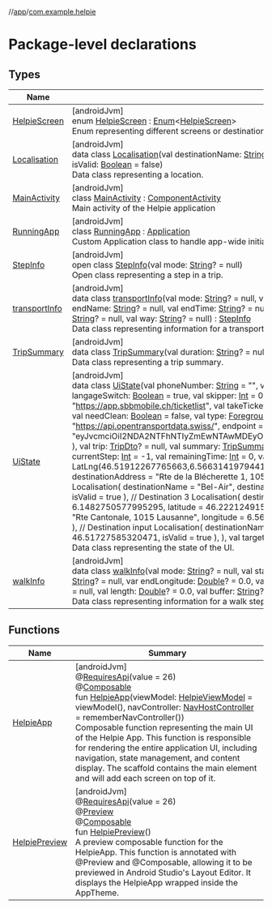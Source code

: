 //[app](../../index.md)/[com.example.helpie](index.md)

# Package-level declarations

## Types

| Name | Summary |
|---|---|
| [HelpieScreen](-helpie-screen/index.md) | [androidJvm]<br>enum [HelpieScreen](-helpie-screen/index.md) : [Enum](https://kotlinlang.org/api/latest/jvm/stdlib/kotlin/-enum/index.html)&lt;[HelpieScreen](-helpie-screen/index.md)&gt; <br>Enum representing different screens or destinations within the Helpie App. Each enum value corresponds to a specific screen or destination. |
| [Localisation](-localisation/index.md) | [androidJvm]<br>data class [Localisation](-localisation/index.md)(val destinationName: [String](https://kotlinlang.org/api/latest/jvm/stdlib/kotlin/-string/index.html)? = null, val destinationAddress: [String](https://kotlinlang.org/api/latest/jvm/stdlib/kotlin/-string/index.html)? = null, val longitude: [Double](https://kotlinlang.org/api/latest/jvm/stdlib/kotlin/-double/index.html)? = null, val latitude: [Double](https://kotlinlang.org/api/latest/jvm/stdlib/kotlin/-double/index.html)? = null, val isValid: [Boolean](https://kotlinlang.org/api/latest/jvm/stdlib/kotlin/-boolean/index.html) = false)<br>Data class representing a location. |
| [MainActivity](-main-activity/index.md) | [androidJvm]<br>class [MainActivity](-main-activity/index.md) : [ComponentActivity](https://developer.android.com/reference/kotlin/androidx/activity/ComponentActivity.html)<br>Main activity of the Helpie application |
| [RunningApp](-running-app/index.md) | [androidJvm]<br>class [RunningApp](-running-app/index.md) : [Application](https://developer.android.com/reference/kotlin/android/app/Application.html)<br>Custom Application class to handle app-wide initializations. Handle foreground services. |
| [StepInfo](-step-info/index.md) | [androidJvm]<br>open class [StepInfo](-step-info/index.md)(val mode: [String](https://kotlinlang.org/api/latest/jvm/stdlib/kotlin/-string/index.html)? = null)<br>Open class representing a step in a trip. |
| [transportInfo](transport-info/index.md) | [androidJvm]<br>data class [transportInfo](transport-info/index.md)(val mode: [String](https://kotlinlang.org/api/latest/jvm/stdlib/kotlin/-string/index.html)? = null, val startName: [String](https://kotlinlang.org/api/latest/jvm/stdlib/kotlin/-string/index.html)? = null, val startTime: [String](https://kotlinlang.org/api/latest/jvm/stdlib/kotlin/-string/index.html)? = null, val startTimeEstimated: [String](https://kotlinlang.org/api/latest/jvm/stdlib/kotlin/-string/index.html)? = null, val endName: [String](https://kotlinlang.org/api/latest/jvm/stdlib/kotlin/-string/index.html)? = null, val endTime: [String](https://kotlinlang.org/api/latest/jvm/stdlib/kotlin/-string/index.html)? = null, val endTimeEstimated: [String](https://kotlinlang.org/api/latest/jvm/stdlib/kotlin/-string/index.html)? = null, val line: [String](https://kotlinlang.org/api/latest/jvm/stdlib/kotlin/-string/index.html)? = null, val startQuay: [String](https://kotlinlang.org/api/latest/jvm/stdlib/kotlin/-string/index.html)? = null, val endQuay: [String](https://kotlinlang.org/api/latest/jvm/stdlib/kotlin/-string/index.html)? = null, val way: [String](https://kotlinlang.org/api/latest/jvm/stdlib/kotlin/-string/index.html)? = null) : [StepInfo](-step-info/index.md)<br>Data class representing information for a transport step. Subclass of Stepinfo. |
| [TripSummary](-trip-summary/index.md) | [androidJvm]<br>data class [TripSummary](-trip-summary/index.md)(val duration: [String](https://kotlinlang.org/api/latest/jvm/stdlib/kotlin/-string/index.html)? = null, val startTime: [String](https://kotlinlang.org/api/latest/jvm/stdlib/kotlin/-string/index.html) = &quot;&quot;, val endTime: [String](https://kotlinlang.org/api/latest/jvm/stdlib/kotlin/-string/index.html) = &quot;&quot;, val npSteps: [Int](https://kotlinlang.org/api/latest/jvm/stdlib/kotlin/-int/index.html) = 0)<br>Data class representing a trip summary. |
| [UiState](-ui-state/index.md) | [androidJvm]<br>data class [UiState](-ui-state/index.md)(val phoneNumber: [String](https://kotlinlang.org/api/latest/jvm/stdlib/kotlin/-string/index.html) = &quot;&quot;, val outlineNumber: [String](https://kotlinlang.org/api/latest/jvm/stdlib/kotlin/-string/index.html) = &quot;0800 007 102&quot;, val usePhone: [Boolean](https://kotlinlang.org/api/latest/jvm/stdlib/kotlin/-boolean/index.html) = false, val langage: [String](https://kotlinlang.org/api/latest/jvm/stdlib/kotlin/-string/index.html) = &quot;fr&quot;, val langageSwitch: [Boolean](https://kotlinlang.org/api/latest/jvm/stdlib/kotlin/-boolean/index.html) = true, val skipper: [Int](https://kotlinlang.org/api/latest/jvm/stdlib/kotlin/-int/index.html) = 0, val debugging: [Boolean](https://kotlinlang.org/api/latest/jvm/stdlib/kotlin/-boolean/index.html) = false, val ticket: [Boolean](https://kotlinlang.org/api/latest/jvm/stdlib/kotlin/-boolean/index.html) = false, val urlTicket: [String](https://kotlinlang.org/api/latest/jvm/stdlib/kotlin/-string/index.html) = &quot;https://app.sbbmobile.ch/ticketlist&quot;, val takeTicket: [String](https://kotlinlang.org/api/latest/jvm/stdlib/kotlin/-string/index.html) = &quot;https://app.sbbmobile.ch/easyride&quot;, val easyRide: [Boolean](https://kotlinlang.org/api/latest/jvm/stdlib/kotlin/-boolean/index.html) = false, val isFinish: [Boolean](https://kotlinlang.org/api/latest/jvm/stdlib/kotlin/-boolean/index.html) = false, val needClean: [Boolean](https://kotlinlang.org/api/latest/jvm/stdlib/kotlin/-boolean/index.html) = false, val type: [ForegroundService.Actions](../com.example.helpie.foregroundServices/-foreground-service/-actions/index.md) = ForegroundService.Actions.None, val planner: [OjpSdk](../com.example.helpie.tripPlanificator/-ojp-sdk/index.md) = OjpSdk(         baseUrl = &quot;https://api.opentransportdata.swiss/&quot;,         endpoint = &quot;https://api.opentransportdata.swiss/ojp2020&quot;,         requesterReference = &quot;Helpie&quot;,         token = &quot;eyJvcmciOiI2NDA2NTFhNTIyZmEwNTAwMDEyOWJiZTEiLCJpZCI6IjAyZmIwZmM2OWQxMDRkNjY4NWNiZjQ0NWI1MjQyZjgxIiwiaCI6Im11cm11cjEyOCJ9&quot;     ), val trip: [TripDto](../com.example.helpie.tripPlanificator.data.dto.response/-trip-dto/index.md)? = null, val summary: [TripSummary](-trip-summary/index.md)? = null, val tripIsGoing: [Boolean](https://kotlinlang.org/api/latest/jvm/stdlib/kotlin/-boolean/index.html) = false, val steps: [List](https://kotlinlang.org/api/latest/jvm/stdlib/kotlin.collections/-list/index.html)&lt;[StepInfo](-step-info/index.md)&gt; = listOf(), val wait: [Boolean](https://kotlinlang.org/api/latest/jvm/stdlib/kotlin/-boolean/index.html) = false, val currentStep: [Int](https://kotlinlang.org/api/latest/jvm/stdlib/kotlin/-int/index.html) = -1, val remainingTime: [Int](https://kotlinlang.org/api/latest/jvm/stdlib/kotlin/-int/index.html) = 0, val timeNeeded: [String](https://kotlinlang.org/api/latest/jvm/stdlib/kotlin/-string/index.html) = &quot;start&quot;, val showDialog: [Boolean](https://kotlinlang.org/api/latest/jvm/stdlib/kotlin/-boolean/index.html) = false, val currentLocation: LatLng = LatLng(46.51912267765663,6.566314197944148), val registeredLocation: [List](https://kotlinlang.org/api/latest/jvm/stdlib/kotlin.collections/-list/index.html)&lt;[Localisation](-localisation/index.md)&gt; = listOf(         Localisation(             destinationName = &quot;Maison&quot;,             destinationAddress = &quot;Rte de la Blécherette 1, 1052 Le Mont-sur-Lausanne&quot;,             longitude =6.635555,             latitude = 46.558945,             isValid = true         ),         // Destination 2         Localisation(             destinationName = &quot;Bel-Air&quot;,             destinationAddress = &quot;Bel-Air, Lausanne&quot;,             longitude = 6.629292449529679,             latitude = 46.52220677770554,             isValid = true         ),         // Destination 3         Localisation(             destinationName = &quot;Biotech&quot;,             destinationAddress = &quot;Chem. des Mines 9, 1202 Genève&quot;,             longitude = 6.1482750577995295,             latitude = 46.22212491537171,             isValid = true         ),         // Destination 4         Localisation(             destinationName = &quot;EPFL&quot;,             destinationAddress = &quot;Rte Cantonale, 1015 Lausanne&quot;,             longitude =  6.566047222595748,             latitude = 46.52219353016205,             isValid = true<br>        ),         // Destination input         Localisation(             destinationName = &quot;Ta destination&quot;,             destinationAddress = &quot;Address&quot;,             longitude = 6.564690632302699,             latitude = 46.51727585320471,             isValid = true         ),     ), val targetLocation: [Localisation](-localisation/index.md) = Localisation(isValid = true))<br>Data class representing the state of the UI. |
| [walkInfo](walk-info/index.md) | [androidJvm]<br>data class [walkInfo](walk-info/index.md)(val mode: [String](https://kotlinlang.org/api/latest/jvm/stdlib/kotlin/-string/index.html)? = null, val startName: [String](https://kotlinlang.org/api/latest/jvm/stdlib/kotlin/-string/index.html)? = null, val startLongitude: [Double](https://kotlinlang.org/api/latest/jvm/stdlib/kotlin/-double/index.html)? = 0.0, val startLatitude: [Double](https://kotlinlang.org/api/latest/jvm/stdlib/kotlin/-double/index.html)? = 0.0, val endName: [String](https://kotlinlang.org/api/latest/jvm/stdlib/kotlin/-string/index.html)? = null, var endLongitude: [Double](https://kotlinlang.org/api/latest/jvm/stdlib/kotlin/-double/index.html)? = 0.0, var endLatitude: [Double](https://kotlinlang.org/api/latest/jvm/stdlib/kotlin/-double/index.html)? = 0.0, val startTime: [String](https://kotlinlang.org/api/latest/jvm/stdlib/kotlin/-string/index.html)? = null, val endTime: [String](https://kotlinlang.org/api/latest/jvm/stdlib/kotlin/-string/index.html)? = null, val duration: [String](https://kotlinlang.org/api/latest/jvm/stdlib/kotlin/-string/index.html)? = null, val length: [Double](https://kotlinlang.org/api/latest/jvm/stdlib/kotlin/-double/index.html)? = 0.0, val buffer: [String](https://kotlinlang.org/api/latest/jvm/stdlib/kotlin/-string/index.html)? = null) : [StepInfo](-step-info/index.md)<br>Data class representing information for a walk step. Subclass of Stepinfo. |

## Functions

| Name | Summary |
|---|---|
| [HelpieApp](-helpie-app.md) | [androidJvm]<br>@[RequiresApi](https://developer.android.com/reference/kotlin/androidx/annotation/RequiresApi.html)(value = 26)<br>@[Composable](https://developer.android.com/reference/kotlin/androidx/compose/runtime/Composable.html)<br>fun [HelpieApp](-helpie-app.md)(viewModel: [HelpieViewModel](../com.example.helpie.ui/-helpie-view-model/index.md) = viewModel(), navController: [NavHostController](https://developer.android.com/reference/kotlin/androidx/navigation/NavHostController.html) = rememberNavController())<br>Composable function representing the main UI of the Helpie App. This function is responsible for rendering the entire application UI, including navigation, state management, and content display. The scaffold contains the main element and will add each screen on top of it. |
| [HelpiePreview](-helpie-preview.md) | [androidJvm]<br>@[RequiresApi](https://developer.android.com/reference/kotlin/androidx/annotation/RequiresApi.html)(value = 26)<br>@[Preview](https://developer.android.com/reference/kotlin/androidx/compose/ui/tooling/preview/Preview.html)<br>@[Composable](https://developer.android.com/reference/kotlin/androidx/compose/runtime/Composable.html)<br>fun [HelpiePreview](-helpie-preview.md)()<br>A preview composable function for the HelpieApp. This function is annotated with @Preview and @Composable, allowing it to be previewed in Android Studio's Layout Editor. It displays the HelpieApp wrapped inside the AppTheme. |
